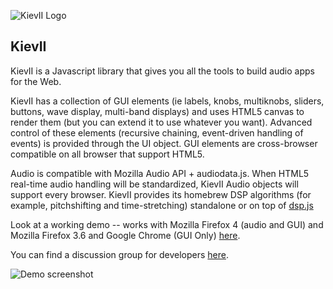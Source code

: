 ![KievII Logo][kieviilogo]

KievII
------

KievII is a Javascript library that gives you all the tools to build audio apps for the Web.

KievII has a collection of GUI elements (ie labels, knobs, multiknobs, sliders, buttons, wave display, multi-band displays) and uses HTML5 canvas to render them (but you can extend it to use whatever you want). Advanced control of these elements (recursive chaining, event-driven handling of events) is provided  through the UI object. GUI elements are cross-browser compatible on all browser that support HTML5.

Audio is compatible with Mozilla Audio API + audiodata.js. When HTML5 real-time audio handling will be standardized, KievII Audio objects will support every browser. 
KievII provides its homebrew DSP algorithms (for example, pitchshifting and time-stretching) standalone or on top of [dsp.js][dsp.js_address]

Look at a working demo -- works with Mozilla Firefox 4 (audio and GUI) and Mozilla Firefox 3.6 and Google Chrome (GUI Only) [here](http://bitterspring.net/KievII_site/demos/voron/index.html).

You can find a discussion group for developers [here][group_address].

![Demo screenshot][dscreen]

[dscreen]: http://dl.dropbox.com/u/6767816/PublicStuff/voron_ff4.png
[kieviilogo]: http://bitterspring.net/images/globals/kievii_logo_little.png
[dsp.js_address]: http://github.com/corbanbrook/dsp.js/
[emscripten_address]: https://github.com/janesconference/KievII/tree/master/dsp/emscripten_compiled
[group_address]: http://groups.google.com/group/kievii
